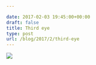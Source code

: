 ```yaml
---

date: 2017-02-03 19:45:00+00:00
draft: false
title: Third eye
type: post
url: /blog/2017/2/third-eye
---
```


![](/images/2017-02-03-20172third-eye/image-asset.jpeg)


